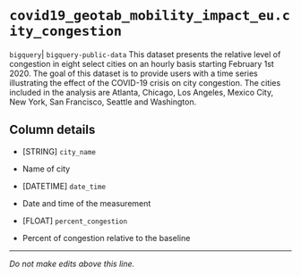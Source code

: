 # `covid19_geotab_mobility_impact_eu.city_congestion`
`bigquery`| `bigquery-public-data`
This dataset presents the relative level of congestion in eight select cities on an hourly basis starting February 1st 2020. The goal of this dataset is to provide users with a time series illustrating the effect of the COVID-19 crisis on city congestion. The cities included in the analysis are Atlanta, Chicago, Los Angeles, Mexico City, New York, San Francisco, Seattle and Washington.

## Column details
* [STRING]    `city_name`
 - Name of city
* [DATETIME]  `date_time`
 - Date and time of the measurement
* [FLOAT]     `percent_congestion`
 - Percent of congestion relative to the baseline

-------------------------------------------------------------------------------
*Do not make edits above this line.*
